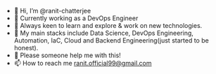 - 👋 Hi, I’m @ranit-chatterjee
- 👀 Currently working as a DevOps Engineer
- 🌱 Always keen to learn and explore & work on new technologies.
- 💞️ My main stacks include Data Science, DevOps Engineering, Automation, IaC, Cloud and Backend Engineering(just started to be honest).
- 🥹 Please someone help me with this!
- 📫 How to reach me ranit.official99@gmail.com

<!---
ranit-chatterjee/ranit-chatterjee is a ✨ special ✨ repository because its `README.md` (this file) appears on your GitHub profile.
You can click the Preview link to take a look at your changes.
--->
